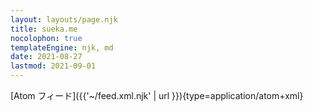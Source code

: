 ```yaml
---
layout: layouts/page.njk
title: sueka.me
nocolophon: true
templateEngine: njk, md
date: 2021-08-27
lastmod: 2021-09-01
---
```


[Atom フィード]({{'~/feed.xml.njk' | url }}){type=application/atom+xml}

